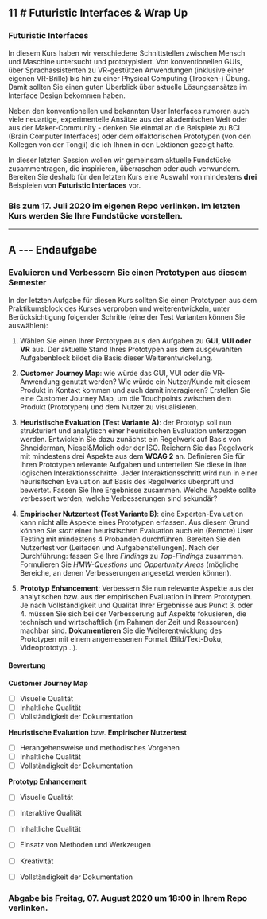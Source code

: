 ## **11 _#_** Futuristic Interfaces & Wrap Up

### Futuristic Interfaces
In diesem Kurs haben wir verschiedene Schnittstellen zwischen Mensch und Maschine untersucht und prototypisiert. Von konventionellen GUIs, über Sprachassistenten zu VR-gestützen Anwendungen (inklusive einer eigenen VR-Brille) bis hin zu einer Physical Computing (Trocken-) Übung. Damit sollten Sie einen guten Überblick über aktuelle Lösungsansätze im Interface Design bekommen haben.

Neben den konventionellen und bekannten User Interfaces rumoren auch viele neuartige, experimentelle Ansätze aus der akademischen Welt oder aus der Maker-Community - denken Sie einmal an die Beispiele zu BCI (Brain Computer Interfaces) oder dem olfaktorischen Prototypen (von den Kollegen von der Tongji) die ich Ihnen in den Lektionen gezeigt hatte.  

In dieser letzten Session wollen wir gemeinsam aktuelle Fundstücke zusammentragen, die inspirieren, überraschen oder auch verwundern. Bereiten Sie deshalb für den letzten Kurs eine Auswahl von mindestens **drei** Beispielen von **Futuristic Interfaces** vor.



### Bis zum 17. Juli 2020 im eigenen Repo verlinken. Im letzten Kurs werden Sie Ihre Fundstücke vorstellen.

---


## **A _---_** Endaufgabe

### Evaluieren und Verbessern Sie einen Prototypen aus diesem Semester

In der letzten Aufgabe für diesen Kurs sollten Sie einen Prototypen aus dem Praktikumsblock des Kurses verproben und weiterentwickeln, unter Berücksichtigung folgender Schritte (eine der Test Varianten können Sie auswählen):

1. Wählen Sie einen Ihrer Prototypen aus den Aufgaben zu **GUI, VUI oder VR** aus. Der aktuelle Stand Ihres Prototypen aus dem ausgewählten Aufgabenblock bildet die Basis dieser Weiterentwickelung.

2. **Customer Journey Map**: wie würde das GUI, VUI oder die VR-Anwendung genutzt werden? Wie würde ein Nutzer/Kunde mit diesem Produkt in Kontakt kommen und auch damit interagieren? Erstellen Sie eine Customer Journey Map, um die Touchpoints zwischen dem Produkt (Prototypen) und dem Nutzer zu visualisieren.

3. **Heuristische Evaluation (Test Variante A)**: der Prototyp soll nun strukturiert und analytisch einer heurisitschen Evaluation unterzogen werden. Entwickeln Sie dazu zunächst ein Regelwerk auf Basis von Shneiderman, Niesel&Molich oder der ISO. Reichern Sie das Regelwerk mit mindestens drei Aspekte aus dem **WCAG 2** an. Definieren Sie für Ihren Prototypen relevante Aufgaben und unterteilen Sie diese in ihre logischen Interaktionsschritte. Jeder Interaktionsschritt wird nun in einer heurisitschen Evaluation auf Basis des Regelwerks überprüft und bewertet. Fassen Sie Ihre Ergebnisse zusammen. Welche Aspekte sollte verbessert werden, welche Verbesserungen sind sekundär?

4. **Empirischer Nutzertest (Test Variante B)**: eine Experten-Evaluation kann nicht alle Aspekte eines Prototypen erfassen. Aus diesem Grund können Sie _statt_ einer heuristischen Evaluation auch ein (Remote) User Testing mit mindestens 4 Probanden durchführen. Bereiten Sie den Nutzertest vor (Leifaden und Aufgabenstellungen). Nach der Durchführung: fassen Sie Ihre _Findings_ zu _Top-Findings_ zusammen. Formulieren Sie _HMW-Questions_ und _Oppertunity Areas_ (mögliche Bereiche, an denen Verbesserungen angesetzt werden können).

5. **Prototyp Enhancement**: Verbessern Sie nun relevante Aspekte aus der analytischen bzw. aus der empirischen Evaluation in Ihrem Prototypen. Je nach Vollständigkeit und Qualität Ihrer Ergebnisse aus Punkt 3. oder 4. müssen Sie sich bei der Verbesserung auf Aspekte fokusieren, die technisch und wirtschaftlich (im Rahmen der Zeit und Ressourcen) machbar sind. **Dokumentieren** Sie die Weiterentwicklung des Prototypen mit einem angemessenen Format (Bild/Text-Doku, Videoprototyp...).


#### Bewertung

**Customer Journey Map**

- [ ] Visuelle Qualität
- [ ] Inhaltliche Qualität
- [ ] Vollständigkeit der Dokumentation

**Heuristische Evaluation** bzw. **Empirischer Nutzertest**

- [ ] Herangehensweise und methodisches Vorgehen
- [ ] Inhaltliche Qualität
- [ ] Vollständigkeit der Dokumentation

**Prototyp Enhancement**

- [ ] Visuelle Qualität
- [ ] Interaktive Qualität
- [ ] Inhaltliche Qualität
- [ ] Einsatz von Methoden und Werkzeugen
- [ ] Kreativität
- [ ] Vollständigkeit der Dokumentation


### Abgabe bis Freitag, 07. August 2020 um 18:00 in Ihrem Repo verlinken.
